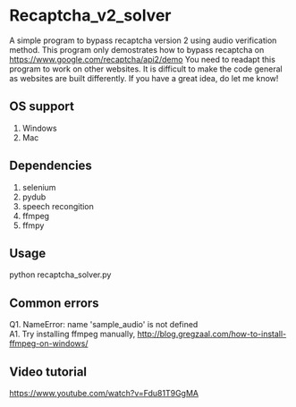 # Recaptcha_v2_solver
A simple program to bypass recaptcha version 2 using audio verification method. 
This program only demostrates how to bypass recaptcha on https://www.google.com/recaptcha/api2/demo
You need to readapt this program to work on other websites. It is difficult to make the code general as websites are built differently.
If you have a great idea, do let me know!

## OS support
1. Windows
2. Mac

## Dependencies
1. selenium
2. pydub
3. speech recongition 
4. ffmpeg
5. ffmpy 

## Usage
python recaptcha_solver.py

## Common errors
Q1. NameError: name 'sample_audio' is not defined <br>
A1. Try installing ffmpeg manually, http://blog.gregzaal.com/how-to-install-ffmpeg-on-windows/

## Video tutorial
https://www.youtube.com/watch?v=Fdu81T9GgMA

